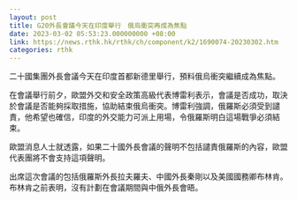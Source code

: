 ```yaml
---
layout: post
title: G20外長會議今天在印度舉行　俄烏衝突再成為焦點
date: 2023-03-02 05:53:23.000000000 +08:00
link: https://news.rthk.hk/rthk/ch/component/k2/1690074-20230302.htm
categories: rthk
---
```


二十國集團外長會議今天在印度首都新德里舉行，預料俄烏衝突繼續成為焦點。

在會議舉行前夕，歐盟外交和安全政策高級代表博雷利表示，會議是否成功，取決於會議是否能夠採取措施，協助結束俄烏衝突。博雷利強調，俄羅斯必須受到譴責，他希望也確信，印度的外交能力可派上用場，令俄羅斯明白這場戰爭必須結束。

歐盟消息人士就透露，如果二十國外長會議的聲明不包括譴責俄羅斯的內容，歐盟代表團將不會支持這項聲明。

出席這次會議的包括俄羅斯外長拉夫羅夫、中國外長秦剛以及美國國務卿布林肯。布林肯之前表明，沒有計劃在會議期間與中俄外長會晤。
